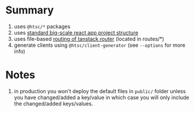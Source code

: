 # Summary

1. uses `@htsc/*` packages
2. uses [standard big-scale react app project structure](https://profy.dev/article/react-folder-structure#exit-group-by-features)
3. uses file-based [routing of tanstack router](https://tanstack.com/router/latest/docs) (located in routes/\*)
4. generate clients using `@htsc/client-generator` (see `--options` for more info)

# Notes

1. in production you won't deploy the default files in `public/` folder unless you have changed/added a key/value in which case you will only include the changed/added keys/values.

